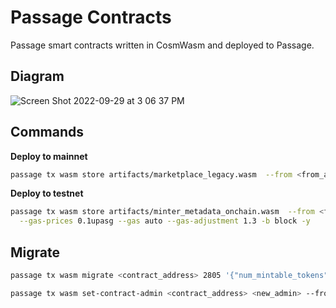 # Passage Contracts

Passage smart contracts written in CosmWasm and deployed to Passage.

## Diagram

![Screen Shot 2022-09-29 at 3 06 37 PM](https://user-images.githubusercontent.com/6496257/193121168-9a5f52a5-4447-4732-9cea-caefc455063e.png)

## Commands

**Deploy to mainnet**

```bash
passage tx wasm store artifacts/marketplace_legacy.wasm  --from <from_address> --chain-id=passage-2 --node <node> --gas-prices 0.1upasg--gas auto --gas-adjustment 1.3 -b block
```

**Deploy to testnet**

```bash
passage tx wasm store artifacts/minter_metadata_onchain.wasm  --from <from_address> --chain-id=passage-2 \
  --gas-prices 0.1upasg --gas auto --gas-adjustment 1.3 -b block -y
```

## Migrate

```bash
passage tx wasm migrate <contract_address> 2805 '{"num_mintable_tokens":5000}' --from <from_address> --chain-id=passage-2 --gas-prices 0.1upasg --gas auto --gas-adjustment 1.3 -b block -y
```

```bash
passage tx wasm set-contract-admin <contract_address> <new_admin> --from <from_address> --chain-id=passage-2 --gas-prices 0.1upasg --gas auto --gas-adjustment 1.3 -b block -y
```
